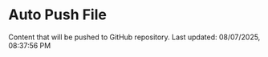 # Auto Push File

Content that will be pushed to GitHub repository.
Last updated: 08/07/2025, 08:37:56 PM